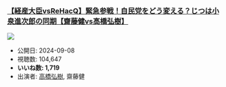 ### [【経産大臣vsReHacQ】緊急参戦！自民党をどう変える？じつは小泉進次郎の同期【齋藤健vs高橋弘樹】](https://www.youtube.com/watch?v=0t5Zw3UY7pY)
[![](https://img.youtube.com/vi/0t5Zw3UY7pY/sddefault.jpg)](https://www.youtube.com/watch?v=0t5Zw3UY7pY)
-   公開日: 2024-09-08
-   視聴数: 104,647
-   **いいね数: 1,719**
-   出演者: [高橋弘樹](/rehacq_fan/people/高橋弘樹 "wikilink"), 齋藤健

